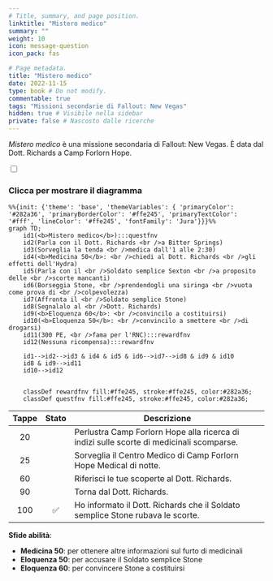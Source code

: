 ```yaml
---
# Title, summary, and page position.
linktitle: "Mistero medico"
summary: ""
weight: 10
icon: message-question
icon_pack: fas

# Page metadata.
title: "Mistero medico"
date: 2022-11-15
type: book # Do not modify.
commentable: true
tags: "Missioni secondarie di Fallout: New Vegas"
hidden: true # Visibile nella sidebar
private: false # Nascosto dalle ricerche
---
```


<div class="fnv">


*Mistero medico* è una missione secondaria di Fallout: New Vegas. È data dal Dott. Richards a Camp Forlorn Hope.


<section class="chart-collapse">
<input type="checkbox" name="collapse2" id="handle2">
<h3 class="handle">
<label for="handle2">Clicca per mostrare il diagramma</label>
</h3>
<div class="content">

```mermaid
%%{init: {'theme': 'base', 'themeVariables': { 'primaryColor': '#282a36', 'primaryBorderColor': '#ffe245', 'primaryTextColor': '#fff', 'lineColor': '#ffe245', 'fontFamily': 'Jura'}}}%%
graph TD;
    id1(<b>Mistero medico</b>):::questfnv
    id2(Parla con il Dott. Richards <br />a Bitter Springs)
    id3(Sorveglia la tenda <br />medica dall'1 alle 2:30)
    id4(<b>Medicina 50</b>: <br />chiedi al Dott. Richards <br />gli effetti dell'Hydra)
    id5(Parla con il <br />Soldato semplice Sexton <br />a proposito delle <br />scorte mancanti)
    id6(Borseggia Stone, <br />prendendogli una siringa <br />vuota come prova di <br />colpevolezza)
    id7(Affronta il <br />Soldato semplice Stone) 
    id8(Segnalalo al <br />Dott. Richards)
    id9(<b>Eloquenza 60</b>: <br />convincilo a costituirsi)
    id10(<b>Eloquenza 50</b>: <br />convincilo a smettere <br />di drogarsi)
    id11(300 PE, <br />fama per l'RNC):::rewardfnv
    id12(Nessuna ricompensa):::rewardfnv

    id1-->id2-->id3 & id4 & id5 & id6-->id7-->id8 & id9 & id10
    id8 & id9-->id11
    id10-->id12
    
    
    classDef rewardfnv fill:#ffe245, stroke:#ffe245, color:#282a36;
    classDef questfnv fill:#ffe245, stroke:#ffe245, color:#282a36;
```

</div>
</section>

| Tappe |       Stato        | Descrizione |
|:-----:|:------------------:| ----------- |
|                           20                          |            | Perlustra Camp Forlorn Hope alla ricerca di indizi sulle scorte di medicinali scomparse.                                                                                    |
|                           25                          |            | Sorveglia il Centro Medico di Camp Forlorn Hope Medical di notte.                                                                                                           |
|                           60                          |            | Riferisci le tue scoperte al Dott. Richards.                                                                                                                                |
|                           90                          |            | Torna dal Dott. Richards.                                                                                                                                                   |
|                          100                          | :white_check_mark: | Ho informato il Dott. Richards che il Soldato semplice Stone rubava le scorte.                                                                                              |



**Sfide abilità**:
- **Medicina 50**: per ottenere altre informazioni sul furto di medicinali
- **Eloquenza 50**: per accusare il Soldato semplice Stone
- **Eloquenza 60**: per convincere Stone a costituirsi





</div>


